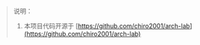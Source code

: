 > 说明：
>
> 1. 本项目代码开源于 [https://github.com/chiro2001/arch-lab](https://github.com/chiro2001/arch-lab)
